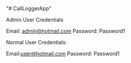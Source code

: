 "# CallLoggerApp"

Admin User Credentials

Email: admin@hotmail.com
Password: Password1

Normal User Credentials:

Email:user@hotmail.com
Password: Password1
